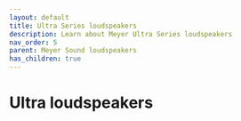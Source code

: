 ```yaml
---
layout: default
title: Ultra Series loudspeakers
description: Learn about Meyer Ultra Series loudspeakers
nav_order: 5
parent: Meyer Sound loudspeakers
has_children: true
---
```


# Ultra loudspeakers